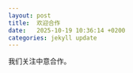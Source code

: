 ```yaml
---
layout: post
title:  欢迎合作
date:   2025-10-19 10:36:14 +0200
categories: jekyll update
---
```

我们关注中意合作。
